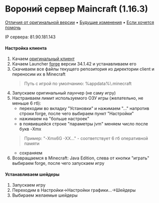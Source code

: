 # Вороний сервер Maincraft (1.16.3)

[Отличия от оригинальной версии](https://github.com/Intaria/minecraft/blob/main/docs/changes.md) • [Будущие изменения](https://github.com/Intaria/minecraft/blob/main/docs/plans.md) • [Если хочется помочь](https://github.com/Intaria/minecraft/blob/main/docs/modding-instruction.md)

IP сервера: 81.90.181.143

#### Настройка клиента
1. Качаем [оригинальный клиент](https://www.minecraft.net/ru-ru/download)
2. Качаем Launcher [forge](http://files.minecraftforge.net/) версии 34.1.42  и устанавливаем его
3. Скачиваем все файлы текущего репозитория из директории client и переносим их в Minecraft 
   >Путь с игрой по умолчанию: %appdata%\\.minecraft
4. Запускаем оригинальный лаунчер (не саму игру)
5. Настраиваем лимит используемого ОЗУ игры (желательно, не меньше 6 гб):
   - переходим во вкладку "Установки" и нажимаем "..." напротив строки forge, после чего выбираем пункт "Настройки"
   - нажимаем на "больше настроек"
   - в появившейся строке "параметры jvm" меняем число после букв -Xmx
   >Пример: "-Xmx6G -XX..." - соответствует 6 гб оперативной памяти
   - сохраняем
6. Возвращаемся в Minecraft: Java Edition, слева от кнопки "играть" выбираем forge, после чего запускаем игру

#### Устанавливаем шейдеры
1. Запускаем игру
2. Переходим в Настройки->Настройки графики...->Шейдеры
3. Выбираем желаемые шейдеры
